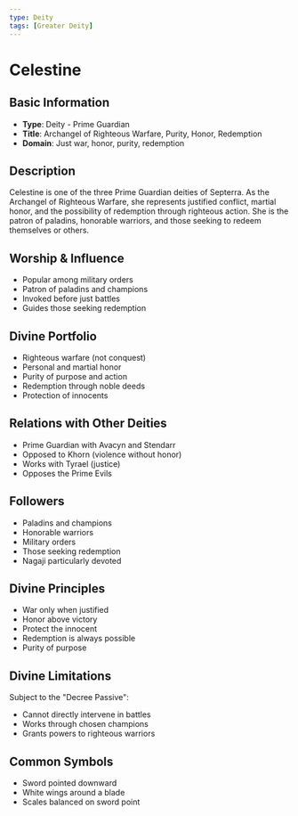 ```yaml
---
type: Deity
tags: [Greater Deity]
---
```


# Celestine

## Basic Information
- **Type**: Deity - Prime Guardian
- **Title**: Archangel of Righteous Warfare, Purity, Honor, Redemption
- **Domain**: Just war, honor, purity, redemption

## Description
Celestine is one of the three Prime Guardian deities of Septerra. As the Archangel of Righteous Warfare, she represents justified conflict, martial honor, and the possibility of redemption through righteous action. She is the patron of paladins, honorable warriors, and those seeking to redeem themselves or others.

## Worship & Influence
- Popular among military orders
- Patron of paladins and champions
- Invoked before just battles
- Guides those seeking redemption

## Divine Portfolio
- Righteous warfare (not conquest)
- Personal and martial honor
- Purity of purpose and action
- Redemption through noble deeds
- Protection of innocents

## Relations with Other Deities
- Prime Guardian with Avacyn and Stendarr
- Opposed to Khorn (violence without honor)
- Works with Tyrael (justice)
- Opposes the Prime Evils

## Followers
- Paladins and champions
- Honorable warriors
- Military orders
- Those seeking redemption
- Nagaji particularly devoted

## Divine Principles
- War only when justified
- Honor above victory
- Protect the innocent
- Redemption is always possible
- Purity of purpose

## Divine Limitations
Subject to the "Decree Passive":
- Cannot directly intervene in battles
- Works through chosen champions
- Grants powers to righteous warriors

## Common Symbols
- Sword pointed downward
- White wings around a blade
- Scales balanced on sword point